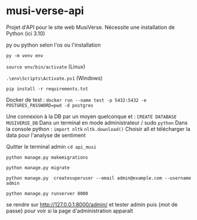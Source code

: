 # musi-verse-api
Projet d'API pour le site web MusiVerse.
Nécessite une installation de Python (ici 3.10)

py ou python selon l'os ou l'installation

`py -m venv env `

`source env/bin/activate` (Linux)

`.\env\Scripts\Activate.ps1` (Windows)

`pip install -r requirements.txt`

Docker de test :
`docker run --name test -p 5432:5432 -e POSTGRES_PASSWORD=pwd -d postgres`

Une connexion à la DB par un moyen quelconque et : 
`CREATE DATABASE MUSIVERSE_DB`
Dans un terminal en mode administrateur / sudo
`python`
Dans la console python :
`import nltk`
`nltk.download()`
Choisir all et télécharger la data pour l'analyse de sentiment

Quitter le terminal admin
`cd api_musi`

`python manage.py makemigrations`

`python manage.py migrate`

`python manage.py  createsuperuser --email admin@example.com --username admin`

`python manage.py runserver 8000`

se rendre sur http://127.0.0.1:8000/admin/ et tester admin puis {mot de passe} pour voir si la page d'administration apparaît

